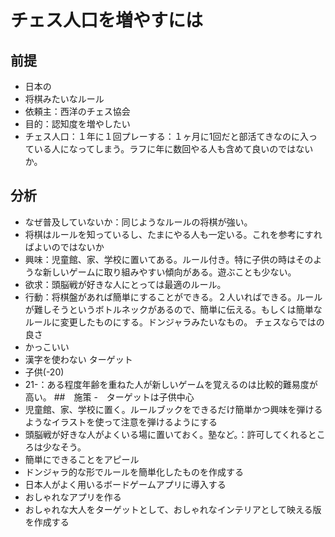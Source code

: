 # チェス人口を増やすには
## 前提
- 日本の
- 将棋みたいなルール
- 依頼主：西洋のチェス協会
- 目的：認知度を増やしたい
- チェス人口：１年に１回プレーする：１ヶ月に1回だと部活てきなのに入っている人になってしまう。ラフに年に数回やる人も含めて良いのではないか。
## 分析
- なぜ普及していないか：同じようなルールの将棋が強い。
- 将棋はルールを知っているし、たまにやる人も一定いる。これを参考にすればよいのではないか
- 興味：児童館、家、学校に置いてある。ルール付き。特に子供の時はそのような新しいゲームに取り組みやすい傾向がある。遊ぶことも少ない。
- 欲求：頭脳戦が好きな人にとっては最適のルール。
- 行動：将棋盤があれば簡単にすることができる。２人いればできる。ルールが難しそうというボトルネックがあるので、簡単に伝える。もしくは簡単なルールに変更したものにする。ドンジャラみたいなもの。
チェスならではの良さ
- かっこいい
- 漢字を使わない
ターゲット
- 子供(-20)
- 21-：ある程度年齢を重ねた人が新しいゲームを覚えるのは比較的難易度が高い。
##　施策
-　ターゲットは子供中心
- 児童館、家、学校に置く。ルールブックをできるだけ簡単かつ興味を弾けるようなイラストを使って注意を弾けるようにする
- 頭脳戦が好きな人がよくいる場に置いておく。塾など。：許可してくれるところは少なそう。
- 簡単にできることをアピール
- ドンジャラ的な形でルールを簡単化したものを作成する
- 日本人がよく用いるボードゲームアプリに導入する
- おしゃれなアプリを作る
- おしゃれな大人をターゲットとして、おしゃれなインテリアとして映える版を作成する

